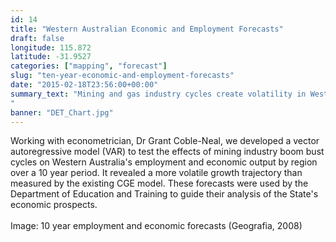 ```yaml
---
id: 14
title: "Western Australian Economic and Employment Forecasts"
draft: false
longitude: 115.872
latitude: -31.9527
categories: ["mapping", "forecast"]
slug: "ten-year-economic-and-employment-forecasts"
date: "2015-02-18T23:56:00+00:00"
summary_text: "Mining and gas industry cycles create volatility in Western Australia's employment and economic output
"
banner: "DET_Chart.jpg"
---
```


<div>Working with econometrician, Dr Grant Coble-Neal, we developed a&nbsp;vector autoregressive model (VAR) to test the effects of mining industry boom bust cycles on Western Australia's employment and economic output by region over a 10 year period. It revealed a more volatile growth trajectory than measured by the existing CGE model. These forecasts were used by the Department of Education and Training to guide their analysis of the State's economic prospects.&nbsp;<br><br><span class="wysiwyg-color-silver">Image: 10 year employment and economic forecasts (Geografia, 2008)</span></div><div><br></div>
